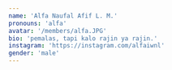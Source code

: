 ```yaml
---
name: 'Alfa Naufal Afif L. M.'
pronouns: 'alfa'
avatar: '/members/alfa.JPG'
bio: 'pemalas, tapi kalo rajin ya rajin.'
instagram: 'https://instagram.com/alfaiwnl'
gender: 'male'
---
```

